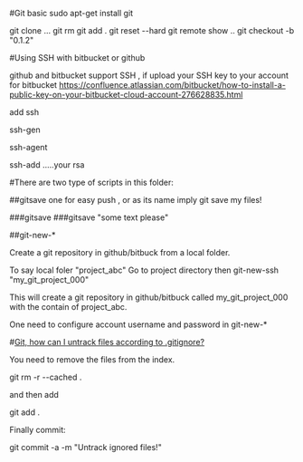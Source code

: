
#Git basic
sudo apt-get install git

git clone ...
git rm
git add .
git reset --hard
git remote show ..
git checkout -b "0.1.2"


#Using SSH with bitbucket or github

github and bitbucket support SSH , if upload your SSH key to your account
for bitbucket
https://confluence.atlassian.com/bitbucket/how-to-install-a-public-key-on-your-bitbucket-cloud-account-276628835.html

add ssh

ssh-gen

ssh-agent

ssh-add .....your rsa

#There are two type of scripts in this folder:

##gitsave
one for easy push , or as its name imply git save my files!

###gitsave
###gitsave "some text please"

##git-new-*

Create a git repository in github/bitbuck from a local folder.

To say local foler "project_abc"
Go to project directory then git-new-ssh "my_git_project_000"

This will create a git repository in github/bitbuck called my_git_project_000 with the contain of project_abc.

One need to configure account username and password in git-new-*





#[Git, how can I untrack files according to .gitignore? ](http://stackoverflow.com/questions/20840866/git-how-can-i-untrack-files-according-to-gitignore)

You need to remove the files from the index.

git rm -r --cached . 

and then add

git add .

Finally commit:

git commit -a -m "Untrack ignored files!"

